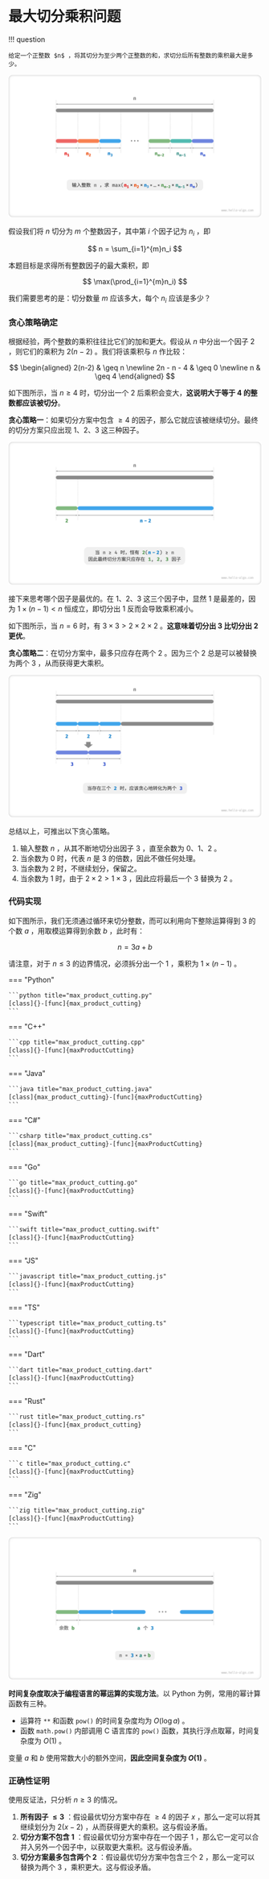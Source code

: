 # 最大切分乘积问题

!!! question

    给定一个正整数 $n$ ，将其切分为至少两个正整数的和，求切分后所有整数的乘积最大是多少。

![最大切分乘积的问题定义](max_product_cutting_problem.assets/max_product_cutting_definition.png)

假设我们将 $n$ 切分为 $m$ 个整数因子，其中第 $i$ 个因子记为 $n_i$ ，即

$$
n = \sum_{i=1}^{m}n_i
$$

本题目标是求得所有整数因子的最大乘积，即

$$
\max(\prod_{i=1}^{m}n_i)
$$

我们需要思考的是：切分数量 $m$ 应该多大，每个 $n_i$ 应该是多少？

### 贪心策略确定

根据经验，两个整数的乘积往往比它们的加和更大。假设从 $n$ 中分出一个因子 $2$ ，则它们的乘积为 $2(n-2)$ 。我们将该乘积与 $n$ 作比较：

$$
\begin{aligned}
2(n-2) & \geq n \newline
2n - n - 4 & \geq 0 \newline
n & \geq 4
\end{aligned}
$$

如下图所示，当 $n \geq 4$ 时，切分出一个 $2$ 后乘积会变大，**这说明大于等于 $4$ 的整数都应该被切分**。

**贪心策略一**：如果切分方案中包含 $\geq 4$ 的因子，那么它就应该被继续切分。最终的切分方案只应出现 $1$、$2$、$3$ 这三种因子。

![切分导致乘积变大](max_product_cutting_problem.assets/max_product_cutting_greedy_infer1.png)

接下来思考哪个因子是最优的。在 $1$、$2$、$3$ 这三个因子中，显然 $1$ 是最差的，因为 $1 \times (n-1) < n$ 恒成立，即切分出 $1$ 反而会导致乘积减小。

如下图所示，当 $n = 6$ 时，有 $3 \times 3 > 2 \times 2 \times 2$ 。**这意味着切分出 $3$ 比切分出 $2$ 更优**。

**贪心策略二**：在切分方案中，最多只应存在两个 $2$ 。因为三个 $2$ 总是可以被替换为两个 $3$ ，从而获得更大乘积。

![最优切分因子](max_product_cutting_problem.assets/max_product_cutting_greedy_infer2.png)

总结以上，可推出以下贪心策略。

1. 输入整数 $n$ ，从其不断地切分出因子 $3$ ，直至余数为 $0$、$1$、$2$ 。
2. 当余数为 $0$ 时，代表 $n$ 是 $3$ 的倍数，因此不做任何处理。
3. 当余数为 $2$ 时，不继续划分，保留之。
4. 当余数为 $1$ 时，由于 $2 \times 2 > 1 \times 3$ ，因此应将最后一个 $3$ 替换为 $2$ 。

### 代码实现

如下图所示，我们无须通过循环来切分整数，而可以利用向下整除运算得到 $3$ 的个数 $a$ ，用取模运算得到余数 $b$ ，此时有：

$$
n = 3 a + b
$$

请注意，对于 $n \leq 3$ 的边界情况，必须拆分出一个 $1$ ，乘积为 $1 \times (n - 1)$ 。

=== "Python"

    ```python title="max_product_cutting.py"
    [class]{}-[func]{max_product_cutting}
    ```

=== "C++"

    ```cpp title="max_product_cutting.cpp"
    [class]{}-[func]{maxProductCutting}
    ```

=== "Java"

    ```java title="max_product_cutting.java"
    [class]{max_product_cutting}-[func]{maxProductCutting}
    ```

=== "C#"

    ```csharp title="max_product_cutting.cs"
    [class]{max_product_cutting}-[func]{maxProductCutting}
    ```

=== "Go"

    ```go title="max_product_cutting.go"
    [class]{}-[func]{maxProductCutting}
    ```

=== "Swift"

    ```swift title="max_product_cutting.swift"
    [class]{}-[func]{maxProductCutting}
    ```

=== "JS"

    ```javascript title="max_product_cutting.js"
    [class]{}-[func]{maxProductCutting}
    ```

=== "TS"

    ```typescript title="max_product_cutting.ts"
    [class]{}-[func]{maxProductCutting}
    ```

=== "Dart"

    ```dart title="max_product_cutting.dart"
    [class]{}-[func]{maxProductCutting}
    ```

=== "Rust"

    ```rust title="max_product_cutting.rs"
    [class]{}-[func]{max_product_cutting}
    ```

=== "C"

    ```c title="max_product_cutting.c"
    [class]{}-[func]{maxProductCutting}
    ```

=== "Zig"

    ```zig title="max_product_cutting.zig"
    [class]{}-[func]{maxProductCutting}
    ```

![最大切分乘积的计算方法](max_product_cutting_problem.assets/max_product_cutting_greedy_calculation.png)

**时间复杂度取决于编程语言的幂运算的实现方法**。以 Python 为例，常用的幂计算函数有三种。

- 运算符 `**` 和函数 `pow()` 的时间复杂度均为 $O(\log⁡ a)$ 。
- 函数 `math.pow()` 内部调用 C 语言库的 `pow()` 函数，其执行浮点取幂，时间复杂度为 $O(1)$ 。

变量 $a$ 和 $b$ 使用常数大小的额外空间，**因此空间复杂度为 $O(1)$** 。

### 正确性证明

使用反证法，只分析 $n \geq 3$ 的情况。

1. **所有因子 $\leq 3$** ：假设最优切分方案中存在 $\geq 4$ 的因子 $x$ ，那么一定可以将其继续划分为 $2(x-2)$ ，从而获得更大的乘积。这与假设矛盾。
2. **切分方案不包含 $1$** ：假设最优切分方案中存在一个因子 $1$ ，那么它一定可以合并入另外一个因子中，以获取更大乘积。这与假设矛盾。
3. **切分方案最多包含两个 $2$** ：假设最优切分方案中包含三个 $2$ ，那么一定可以替换为两个 $3$ ，乘积更大。这与假设矛盾。
